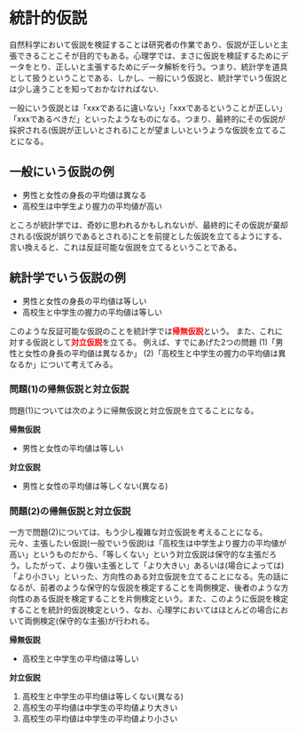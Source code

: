 # 統計的仮説

自然科学において仮説を検証することは研究者の作業であり、仮説が正しいと主張できることこそが目的でもある。心理学では、まさに仮説を検証するためにデータをとり、正しいと主張するためにデータ解析を行う。つまり、統計学を道具として扱うということである、しかし、一般にいう仮説と、統計学でいう仮説とは少し違うことを知っておかなければない.

一般にいう仮説とは「xxxであるに違いない」「xxxであるということが正しい」「xxxであるべきだ」といったようなものになる。つまり、最終的にその仮説が採択される(仮説が正しいとされる)ことが望ましいというような仮説を立てることになる。

## 一般にいう仮説の例

- 男性と女性の身長の平均値は異なる
- 高校生は中学生より握力の平均値が高い

ところが統計学では、奇妙に思われるかもしれないが、最終的にその仮説が棄却される(仮説が誤りであるとされる)ことを前提とした仮説を立てるようにする、言い換えると、これは反証可能な仮説を立てるということである。

## 統計学でいう仮説の例

- 男性と女性の身長の平均値は等しい
- 高校生と中学生の握力の平均値は等しい

このような反証可能な仮説のことを統計学では<b><font color="red">帰無仮説</font></b>という。 
また、これに対する仮説として<b><font color="red">対立仮説</font></b>を立てる。
例えば、すでにあげた2つの問題 
(1)「男性と女性の身長の平均値は異なるか」
(2)「高校生と中学生の握力の平均値は異なるか」について考えてみる。

### 問題(1)の帰無仮説と対立仮説

問題(1)については次のように帰無仮説と対立仮説を立てることになる。

**帰無仮説** 
- 男性と女性の平均値は等しい

**対立仮説** 
- 男性と女性の平均値は等しくない(異なる)


### 問題(2)の帰無仮説と対立仮説

一方で問題(2)については、もう少し複雑な対立仮説を考えることになる。
元々、主張したい仮説(一般でいう仮説)は「高校生は中学生より握力の平均値が高い」というものだから、「等しくない」という対立仮説は保守的な主張だろう。したがって、より強い主張として「より大きい」あるいは(場合によっては)「より小さい」といった、方向性のある対立仮説を立てることになる。先の話になるが、前者のような保守的な仮説を検定することを両側検定、後者のような方向性のある仮説を検定することを片側検定という。また、このように仮説を検定することを統計的仮説検定という、なお、心理学においてはほとんどの場合において両側検定(保守的な主張)が行われる。

**帰無仮説** 
- 高校生と中学生の平均値は等しい

**対立仮説** 
1. 高校生と中学生の平均値は等しくない(異なる)
1. 高校生の平均値は中学生の平均値より大きい
1. 高校生の平均値は中学生の平均値より小さい

